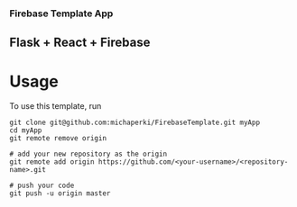 ### Firebase Template App
## Flask + React + Firebase

# Usage
To use this template, run 
    
    git clone git@github.com:michaperki/FirebaseTemplate.git myApp
    cd myApp
    git remote remove origin

    # add your new repository as the origin
    git remote add origin https://github.com/<your-username>/<repository-name>.git

    # push your code
    git push -u origin master
